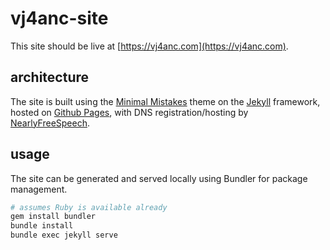 # vj4anc-site
This site should be live at [https://vj4anc.com](https://vj4anc.com).

## architecture
The site is built using the [Minimal Mistakes](https://mmistakes.github.io/minimal-mistakes/) theme on the [Jekyll](https://jekyllrb.com/) framework, hosted on [Github Pages](https://pages.github.com/), with DNS registration/hosting by [NearlyFreeSpeech](https://nearlyfreespeech.net).

## usage
The site can be generated and served locally using Bundler for package management.

```bash
# assumes Ruby is available already
gem install bundler
bundle install
bundle exec jekyll serve
```
